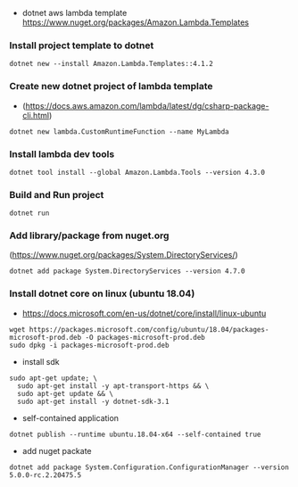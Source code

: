 - dotnet aws lambda template https://www.nuget.org/packages/Amazon.Lambda.Templates
  
### Install project template to dotnet
  ```
  dotnet new --install Amazon.Lambda.Templates::4.1.2
  ``` 

### Create new dotnet project of lambda template
- (https://docs.aws.amazon.com/lambda/latest/dg/csharp-package-cli.html)
  
```
dotnet new lambda.CustomRuntimeFunction --name MyLambda
```
### Install lambda dev tools
```
dotnet tool install --global Amazon.Lambda.Tools --version 4.3.0
```
### Build and Run project
```
dotnet run
```

### Add library/package from nuget.org
(https://www.nuget.org/packages/System.DirectoryServices/)

```
dotnet add package System.DirectoryServices --version 4.7.0
```

### Install dotnet core on linux (ubuntu 18.04)
- https://docs.microsoft.com/en-us/dotnet/core/install/linux-ubuntu
```
wget https://packages.microsoft.com/config/ubuntu/18.04/packages-microsoft-prod.deb -O packages-microsoft-prod.deb
sudo dpkg -i packages-microsoft-prod.deb
```
- install sdk

```
sudo apt-get update; \
  sudo apt-get install -y apt-transport-https && \
  sudo apt-get update && \
  sudo apt-get install -y dotnet-sdk-3.1
```

- self-contained application

```
dotnet publish --runtime ubuntu.18.04-x64 --self-contained true
```

- add nuget packate
```
dotnet add package System.Configuration.ConfigurationManager --version 5.0.0-rc.2.20475.5
```